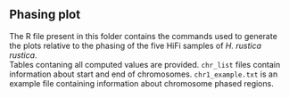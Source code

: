 ## Phasing plot

The R file present in this folder contains the commands used to generate the plots relative to the phasing of the five HiFi samples of *H. rustica rustica*. <br />
Tables contaning all computed values are provided. `chr_list` files contain information about start and end of chromosomes. `chr1_example.txt` is an example file containing information about chromosome phased regions. <br />
